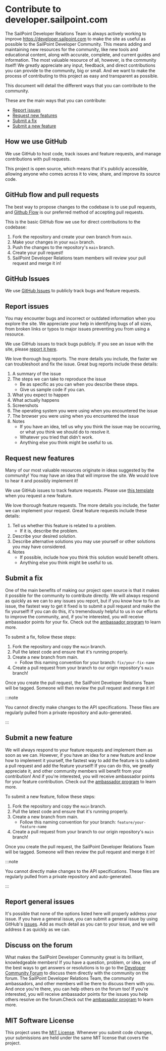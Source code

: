# Contribute to developer.sailpoint.com

The SailPoint Developer Relations Team is always actively working to improve https://developer.sailpoint.com to make the site as useful as possible to the SailPoint Developer Community. This means adding and maintaining new resources for the community, like new tools and educational content, along with accurate, complete, and current guides and information. The most valuable resource of all, however, is the community itself! We greatly appreciate any input, feedback, and direct contributions you can provide to the community, big or small. And we want to make the process of contributing to this project as easy and transparent as possible.

This document will detail the different ways that you can contribute to the community.

These are the main ways that you can contribute:

- [Report issues](#report-issues)
- [Request new features](#request-new-features)
- [Submit a fix](#submit-a-fix)
- [Submit a new feature](#submit-a-new-feature)

## How we use GitHub

We use GitHub to host code, track issues and feature requests, and manage contributions with pull requests.

This project is open source, which means that it's publicly accessible, allowing anyone who comes across it to view, share, and improve its source code.

## GitHub flow and pull requests

The best way to propose changes to the codebase is to use pull requests, and [Github Flow](https://docs.github.com/en/get-started/quickstart/github-flow) is our preferred method of accepting pull requests.

This is the basic GitHub flow we use for direct contributions to the codebase:

1. Fork the repository and create your own branch from `main`.
2. Make your changes in your `main` branch.
3. Push the changes to the repository's `main` branch.
4. Create your pull request!
5. SailPoint Developer Relations team members will review your pull request and merge it in!

## GitHub Issues

We use [GitHub Issues](https://docs.github.com/en/issues/tracking-your-work-with-issues/about-issues) to publicly track bugs and feature requests.

## Report issues

You may encounter bugs and incorrect or outdated information when you explore the site. We appreciate your help in identifying bugs of all sizes, from broken links or typos to major issues preventing you from using a resource.

We use GitHub issues to track bugs publicly. If you see an issue with the site, please [report it here](https://github.com/sailpoint-oss/developer.sailpoint.com/issues/new?assignees=&labels=&template=bug-report.md&title=%5BBug%5D+Your+Bug+Report+Here).

We love thorough bug reports. The more details you include, the faster we can troubleshoot and fix the issue. Great bug reports include these details:

1. A summary of the issue
2. The steps we can take to reproduce the issue
   - Be as specific as you can when you describe these steps.
   - Give us sample code if you can.
3. What you expect to happen
4. What actually happens
5. Screenshots
6. The operating system you were using when you encountered the issue
7. The browser you were using when you encountered the issue
8. Notes
   - If you have an idea, tell us why you think the issue may be occurring, or what you think we should do to resolve it.
   - Whatever you tried that didn't work.
   - Anything else you think might be useful to us.

## Request new features

Many of our most valuable resources originate in ideas suggested by the community! You may have an idea that will improve the site. We would love to hear it and possibly implement it!

We use GitHub issues to track feature requests. Please use [this template](https://github.com/sailpoint-oss/developer.sailpoint.com/issues/new?assignees=&labels=&template=feature-request.md&title=%5BFeature%5D+Your+Feature+Request+Here) when you request a new feature.

We love thorough feature requests. The more details you include, the faster we can implement your request. Great feature requests include these details:

1. Tell us whether this feature is related to a problem.
   - If it is, describe the problem.
2. Describe your desired solution.
3. Describe alternative solutions you may use yourself or other solutions you may have considered.
4. Notes
   - If possible, include how you think this solution would benefit others.
   - Anything else you think might be useful to us.

## Submit a fix

One of the main benefits of making our project open source is that it makes it possible for the community to contribute directly. We will always respond as quickly as we can to any issues you report, but if you know how to fix an issue, the fastest way to get it fixed is to submit a pull request and make the fix yourself! If you can do this, it's tremendously helpful to us in our efforts to improve the community, and, if you're interested, you will receive ambassador points for your fix. Check out the [ambassador program](https://developer.sailpoint.com/discuss/t/getting-started-as-a-developer-community-ambassador/11665) to learn more.

To submit a fix, follow these steps:

1. Fork the repository and copy the `main` branch.
2. Pull the latest code and ensure that it's running properly.
3. Create a new branch from main.
   - Follow this naming convention for your branch: `fix/your-fix-name`
4. Create a pull request from your branch to our origin repository's `main` branch!

Once you create the pull request, the SailPoint Developer Relations Team will be tagged. Someone will then review the pull request and merge it in!

:::note

You cannot directly make changes to the API specifications. These files are regularly pulled from a private repository and auto-generated.

:::

## Submit a new feature

We will always respond to your feature requests and implement them as soon as we can. However, if you have an idea for a new feature and know how to implement it yourself, the fastest way to add the feature is to submit a pull request and add the feature yourself! If you can do this, we greatly appreciate it, and other community members will benefit from your contribution! And if you're interested, you will receive ambassador points for your feature contribution. Check out the [ambassador program](https://developer.sailpoint.com/discuss/t/getting-started-as-a-developer-community-ambassador/11665) to learn more.

To submit a new feature, follow these steps:

1. Fork the repository and copy the `main` branch.
2. Pull the latest code and ensure that it's running properly.
3. Create a new branch from main.
   - Follow this naming convention for your branch: `feature/your-feature-name`
4. Create a pull request from your branch to our origin repository's `main` branch!

Once you create the pull request, the SailPoint Developer Relations Team will be tagged. Someone will then review the pull request and merge it in!

:::note

You cannot directly make changes to the API specifications. These files are regularly pulled from a private repository and auto-generated.

:::

## Report general issues

It's possible that none of the options listed here will properly address your issue. If you have a general issue, you can submit a general issue by using GitHub's [issues](https://github.com/sailpoint-oss/developer.sailpoint.com/issues). Add as much detail as you can to your issue, and we will address it as quickly as we can.

## Discuss on the forum

What makes the SailPoint Developer Community great is its brilliant, knowledgeable members! If you have a question, problem, or idea, one of the best ways to get answers or resolutions is to go to the [Developer Community Forum](https://developer.sailpoint.com/discuss) to discuss them directly with the community on the forum. The SailPoint Developer Relations Team, the community ambassadors, and other members will be there to discuss them with you. And once you're there, you can help others on the forum too! If you're interested, you will receive ambassador points for the issues you help others resolve on the forum.Check out the [ambassador program](https://developer.sailpoint.com/discuss/t/getting-started-as-a-developer-community-ambassador/11665) to learn more.

## MIT Software License

This project uses the [MIT License](http://choosealicense.com/licenses/mit/). Whenever you submit code changes, your submissions are held under the same MIT license that covers the project.
